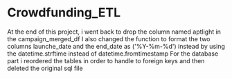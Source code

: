 # Crowdfunding_ETL
 At the end of this project, i went back to drop the column named aptlight in the campaign_merged_df
 I also changed the function to format the two columns launche_date and the end_date as ('%Y-%m-%d') instead by using the datetime.strftime instead of datetime.fromtimestamp 
 For the database part i reordered the tables in order to handle to foreign keys and then deleted the original sql file 
